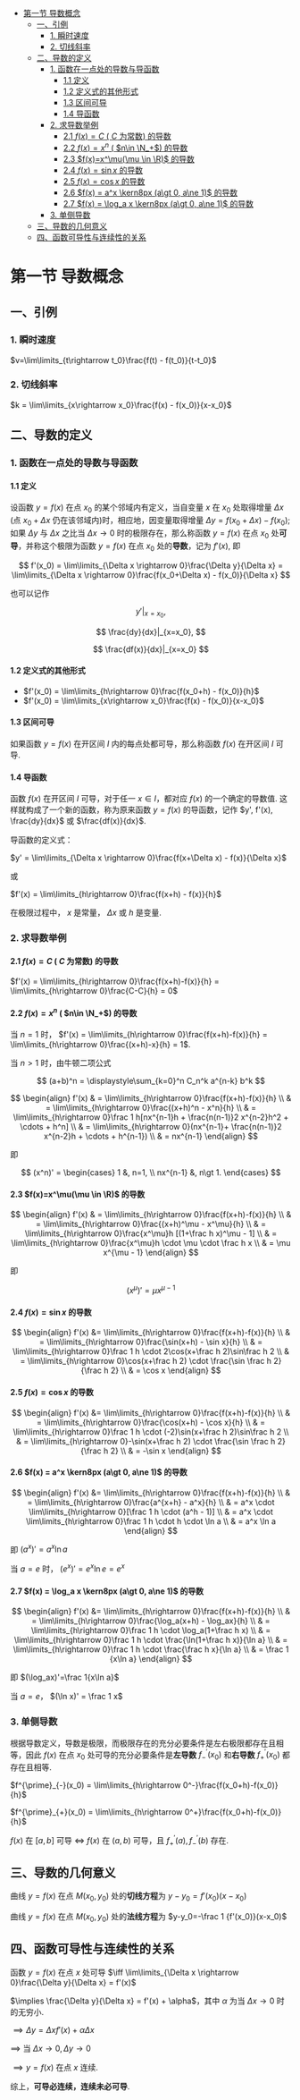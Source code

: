 - [第一节 导数概念](#第一节-导数概念)
  - [一、引例](#一引例)
    - [1. 瞬时速度](#1-瞬时速度)
    - [2. 切线斜率](#2-切线斜率)
  - [二、导数的定义](#二导数的定义)
    - [1. 函数在一点处的导数与导函数](#1-函数在一点处的导数与导函数)
      - [1.1 定义](#11-定义)
      - [1.2 定义式的其他形式](#12-定义式的其他形式)
      - [1.3 区间可导](#13-区间可导)
      - [1.4 导函数](#14-导函数)
    - [2. 求导数举例](#2-求导数举例)
      - [2.1 $f(x) = C$ ( $C$ 为常数) 的导数](#21-fx--c--c-为常数-的导数)
      - [2.2 $f(x) = x^n$ ( $n\in \N_+$) 的导数](#22-fx--xn--nin-n_-的导数)
      - [2.3 $f(x)=x^\mu(\mu \in \R)$ 的导数](#23-fxxmumu-in-r-的导数)
      - [2.4 $f(x)=\sin x$ 的导数](#24-fxsin-x-的导数)
      - [2.5 $f(x)=\cos x$ 的导数](#25-fxcos-x-的导数)
      - [2.6 $f(x) = a^x \kern8px (a\gt 0, a\ne 1)$ 的导数](#26-fx--ax-kern8px-agt-0-ane-1-的导数)
      - [2.7 $f(x) = \log_a x \kern8px (a\gt 0, a\ne 1)$ 的导数](#27-fx--log_a-x-kern8px-agt-0-ane-1-的导数)
    - [3. 单侧导数](#3-单侧导数)
  - [三、导数的几何意义](#三导数的几何意义)
  - [四、函数可导性与连续性的关系](#四函数可导性与连续性的关系)

# 第一节 导数概念

## 一、引例

### 1. 瞬时速度

$v=\lim\limits_{t\rightarrow t_0}\frac{f(t) - f(t_0)}{t-t_0}$

### 2. 切线斜率

$k = \lim\limits_{x\rightarrow x_0}\frac{f(x) - f(x_0)}{x-x_0}$

## 二、导数的定义

### 1. 函数在一点处的导数与导函数

#### 1.1 定义

设函数 $y=f(x)$ 在点 $x_0$ 的某个邻域内有定义，当自变量 $x$ 在 $x_0$ 处取得增量 $\Delta x$ (点 $x_0+\Delta x$ 仍在该邻域内)时，相应地，因变量取得增量 $\Delta y = f(x_0 + \Delta x) - f(x_0)$; 如果 $\Delta y$ 与 $\Delta x$ 之比当 $\Delta x \rightarrow 0$ 时的极限存在，那么称函数 $y=f(x)$ 在点 $x_0$ 处**可导**，并称这个极限为函数 $y=f(x)$ 在点 $x_0$ 处的**导数**，记为 $f'(x)$, 即

$$
f'(x_0) = \lim\limits_{\Delta x \rightarrow 0}\frac{\Delta y}{\Delta x} = \lim\limits_{\Delta x \rightarrow 0}\frac{f(x_0+\Delta x) - f(x_0)}{\Delta x}
$$

也可以记作 

$$
y'|_{x=x_0},
$$

$$
\frac{dy}{dx}|_{x=x_0},
$$

$$
\frac{df(x)}{dx}|_{x=x_0}
$$

#### 1.2 定义式的其他形式

- $f'(x_0) = \lim\limits_{h\rightarrow 0}\frac{f(x_0+h) - f(x_0)}{h}$
- $f'(x_0) = \lim\limits_{x\rightarrow x_0}\frac{f(x) - f(x_0)}{x-x_0}$

#### 1.3 区间可导

如果函数 $y=f(x)$ 在开区间 $I$ 内的每点处都可导，那么称函数 $f(x)$ 在开区间 $I$ 可导.

#### 1.4 导函数

函数 $f(x)$ 在开区间 $I$ 可导，对于任一 $x\in I$，都对应 $f(x)$ 的一个确定的导数值. 这样就构成了一个新的函数，称为原来函数 $y=f(x)$ 的导函数，记作 $y', f'(x), \frac{dy}{dx}$ 或 $\frac{df(x)}{dx}$.

导函数的定义式：

$y' = \lim\limits_{\Delta x \rightarrow 0}\frac{f(x+\Delta x) - f(x)}{\Delta x}$

或

$f'(x) = \lim\limits_{h\rightarrow 0}\frac{f(x+h) - f(x)}{h}$

在极限过程中， $x$ 是常量， $\Delta x$ 或 $h$ 是变量.

### 2. 求导数举例

#### 2.1 $f(x) = C$ ( $C$ 为常数) 的导数

$f'(x) = \lim\limits_{h\rightarrow 0}\frac{f(x+h)-f(x)}{h} = \lim\limits_{h\rightarrow 0}\frac{C-C}{h} = 0$

#### 2.2 $f(x) = x^n$ ( $n\in \N_+$) 的导数

当 $n=1$ 时， $f'(x) = \lim\limits_{h\rightarrow 0}\frac{f(x+h)-f(x)}{h} = \lim\limits_{h\rightarrow 0}\frac{(x+h)-x}{h} = 1$.

当 $n\gt 1$ 时，由牛顿二项公式

$$
(a+b)^n = \displaystyle\sum_{k=0}^n C_n^k a^{n-k} b^k
$$

$$
\begin{align}
f'(x) & = \lim\limits_{h\rightarrow 0}\frac{f(x+h)-f(x)}{h} \\
& = \lim\limits_{h\rightarrow 0}\frac{(x+h)^n - x^n}{h} \\
& = \lim\limits_{h\rightarrow 0}\frac 1 h[nx^{n-1}h + \frac{n(n-1)}2 x^{n-2}h^2 + \cdots + h^n] \\
& = \lim\limits_{h\rightarrow 0}(nx^{n-1}+ \frac{n(n-1)}2 x^{n-2}h + \cdots + h^{n-1}) \\
& = nx^{n-1}
\end{align}
$$

即

$$
(x^n)' = 
\begin{cases}
1 &, n=1, \\
nx^{n-1} &, n\gt 1.
\end{cases}
$$

#### 2.3 $f(x)=x^\mu(\mu \in \R)$ 的导数

$$
\begin{align}
f'(x) & = \lim\limits_{h\rightarrow 0}\frac{f(x+h)-f(x)}{h} \\
& = \lim\limits_{h\rightarrow 0}\frac{(x+h)^\mu - x^\mu}{h} \\
& = \lim\limits_{h\rightarrow 0}\frac{x^\mu}h [(1+\frac h x)^\mu - 1] \\
& = \lim\limits_{h\rightarrow 0}\frac{x^\mu}h \cdot \mu \cdot \frac h x \\
& = \mu x^{\mu - 1}
\end{align}
$$

即

$$
(x^\mu)' = \mu x^{\mu - 1}
$$

#### 2.4 $f(x)=\sin x$ 的导数

$$
\begin{align}
f'(x) &= \lim\limits_{h\rightarrow 0}\frac{f(x+h)-f(x)}{h} \\
& = \lim\limits_{h\rightarrow 0}\frac{\sin(x+h) - \sin x}{h} \\
& = \lim\limits_{h\rightarrow 0}\frac 1 h \cdot 2\cos(x+\frac h 2)\sin\frac h 2 \\
& = \lim\limits_{h\rightarrow 0}\cos(x+\frac h 2) \cdot \frac{\sin \frac h 2}{\frac h 2} \\
& = \cos x
\end{align}
$$

#### 2.5 $f(x)=\cos x$ 的导数

$$
\begin{align}
f'(x) &= \lim\limits_{h\rightarrow 0}\frac{f(x+h)-f(x)}{h} \\
& = \lim\limits_{h\rightarrow 0}\frac{\cos(x+h) - \cos x}{h} \\
& = \lim\limits_{h\rightarrow 0}\frac 1 h \cdot (-2)\sin(x+\frac h 2)\sin\frac h 2 \\
& = \lim\limits_{h\rightarrow 0}-\sin(x+\frac h 2) \cdot \frac{\sin \frac h 2}{\frac h 2} \\
& = -\sin x
\end{align}
$$

#### 2.6 $f(x) = a^x \kern8px (a\gt 0, a\ne 1)$ 的导数

$$
\begin{align}
f'(x) &= \lim\limits_{h\rightarrow 0}\frac{f(x+h)-f(x)}{h} \\
& = \lim\limits_{h\rightarrow 0}\frac{a^{x+h} - a^x}{h} \\
& = a^x \cdot \lim\limits_{h\rightarrow 0}[\frac 1 h \cdot (a^h - 1)] \\
& = a^x \cdot \lim\limits_{h\rightarrow 0}\frac 1 h \cdot h \cdot \ln a \\
& = a^x \ln a
\end{align}
$$

即 $(a^x)' = a^x \ln a$

当 $a=e$ 时， $(e^x)' = e^x \ln e = e^x$

#### 2.7 $f(x) = \log_a x \kern8px (a\gt 0, a\ne 1)$ 的导数

$$
\begin{align}
f'(x) &= \lim\limits_{h\rightarrow 0}\frac{f(x+h)-f(x)}{h} \\
& = \lim\limits_{h\rightarrow 0}\frac{\log_a(x+h) - \log_ax}{h} \\
& = \lim\limits_{h\rightarrow 0}\frac 1 h \cdot \log_a(1+\frac h x) \\
& = \lim\limits_{h\rightarrow 0}\frac 1 h \cdot \frac{\ln(1+\frac h x)}{\ln a} \\
& = \lim\limits_{h\rightarrow 0}\frac 1 h \cdot \frac{\frac h x}{\ln a} \\
& = \frac 1 {x\ln a}
\end{align}
$$

即 $(\log_ax)'=\frac 1{x\ln a}$

当 $a=e$， $(\ln x)' = \frac 1 x$

### 3. 单侧导数

根据导数定义，导数是极限，而极限存在的充分必要条件是左右极限都存在且相等，因此 $f(x)$ 在点 $x_0$ 处可导的充分必要条件是**左导数** $f^{\prime}_{-}(x_0)$ 和**右导数** $f^{\prime}_{+}(x_0)$ 都存在且相等.

$f^{\prime}_{-}(x_0) = \lim\limits_{h\rightarrow 0^-}\frac{f(x_0+h)-f(x_0)}{h}$

$f^{\prime}_{+}(x_0) = \lim\limits_{h\rightarrow 0^+}\frac{f(x_0+h)-f(x_0)}{h}$

$f(x)$ 在 $[a,b]$ 可导 $\iff$ $f(x)$ 在 $(a,b)$ 可导，且 $f^{\prime}_{+}(a), f^{\prime}_{-}(b)$ 存在.

## 三、导数的几何意义

曲线 $y=f(x)$ 在点 $M(x_0,y_0)$ 处的**切线方程**为 $y-y_0=f'(x_0)(x-x_0)$

曲线 $y=f(x)$ 在点 $M(x_0,y_0)$ 处的**法线方程**为 $y-y_0=-\frac 1 {f'(x_0)}(x-x_0)$

## 四、函数可导性与连续性的关系

函数 $y=f(x)$ 在点 $x$ 处可导 $\iff \lim\limits_{\Delta x \rightarrow 0}\frac{\Delta y}{\Delta x} = f'(x)$

$\implies \frac{\Delta y}{\Delta x} = f'(x) + \alpha$，其中 $\alpha$ 为当 $\Delta x \rightarrow 0$ 时的无穷小.

$\implies \Delta y = \Delta xf'(x) + \alpha \Delta x$

$\implies$ 当 $\Delta x \rightarrow 0, \Delta y \rightarrow 0$

$\implies y=f(x)$ 在点 $x$ 连续.

综上，**可导必连续，连续未必可导**.

